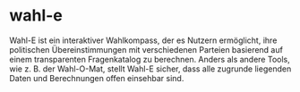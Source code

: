 # wahl-e
Wahl-E ist ein interaktiver Wahlkompass, der es Nutzern ermöglicht, ihre politischen Übereinstimmungen mit verschiedenen Parteien basierend auf einem transparenten Fragenkatalog zu berechnen. Anders als andere Tools, wie z. B. der Wahl-O-Mat, stellt Wahl-E sicher, dass alle zugrunde liegenden Daten und Berechnungen offen einsehbar sind.
